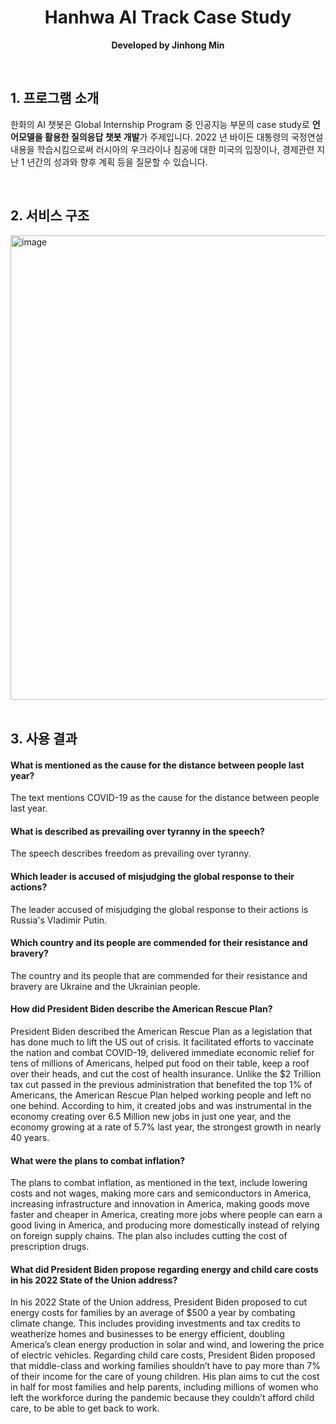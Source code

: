 <div align="center">
	<h1>Hanhwa AI Track Case Study</h1>
	<p>
		<b>Developed by Jinhong Min</b>
	</p>
	<br>
</div>

## 1. 프로그램 소개

한화의 AI 챗봇은 Global Internship Program 중 인공지능 부문의 case study로 **언어모델을 활용한 질의응답 챗봇 개발**가 주제입니다.
2022 년 바이든 대통령의 국정연설 내용을 학습시킴으로써 러시아의 우크라이나 침공에 대한 미국의 입장이나, 경제관련 지난 1 년간의 성과와 향후 계획 등을 질문할 수 있습니다.

<br />

## 2. 서비스 구조

<img width="743" alt="image" src="https://github.com/jinhongee/hanwha-ai-chatbot/assets/77202712/951d8a13-25cd-4dc4-b63b-3e6d57f17df7">

<br />
<br />

## 3. 사용 결과

#### What is mentioned as the cause for the distance between people last year?

The text mentions COVID-19 as the cause for the distance between people last year.

#### What is described as prevailing over tyranny in the speech?

The speech describes freedom as prevailing over tyranny.

#### Which leader is accused of misjudging the global response to their actions?

The leader accused of misjudging the global response to their actions is Russia's Vladimir Putin.

#### Which country and its people are commended for their resistance and bravery?

The country and its people that are commended for their resistance and bravery are Ukraine and the Ukrainian people.

#### How did President Biden describe the American Rescue Plan?

President Biden described the American Rescue Plan as a legislation that has done much to lift the US out of crisis. It facilitated efforts to vaccinate the nation and combat COVID-19, delivered immediate economic relief for tens of millions of Americans, helped put food on their table, keep a roof over their heads, and cut the cost of health insurance. Unlike the $2 Trillion tax cut passed in the previous administration that benefited the top 1% of Americans, the American Rescue Plan helped working people and left no one behind. According to him, it created jobs and was instrumental in the economy creating over 6.5 Million new jobs in just one year, and the economy growing at a rate of 5.7% last year, the strongest growth in nearly 40 years.

#### What were the plans to combat inflation?

The plans to combat inflation, as mentioned in the text, include lowering costs and not wages, making more cars and semiconductors in America, increasing infrastructure and innovation in America, making goods move faster and cheaper in America, creating more jobs where people can earn a good living in America, and producing more domestically instead of relying on foreign supply chains. The plan also includes cutting the cost of prescription drugs.

#### What did President Biden propose regarding energy and child care costs in his 2022 State of the Union address?

In his 2022 State of the Union address, President Biden proposed to cut energy costs for families by an average of $500 a year by combating climate change. This includes providing investments and tax credits to weatherize homes and businesses to be energy efficient, doubling America’s clean energy production in solar and wind, and lowering the price of electric vehicles.
Regarding child care costs, President Biden proposed that middle-class and working families shouldn’t have to pay more than 7% of their income for the care of young children. His plan aims to cut the cost in half for most families and help parents, including millions of women who left the workforce during the pandemic because they couldn’t afford child care, to be able to get back to work.


<br />
